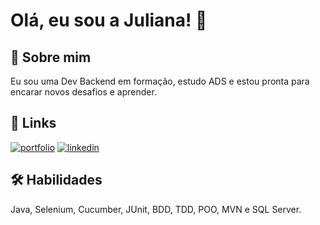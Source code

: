 # Olá, eu sou a Juliana! 👋


## 🚀 Sobre mim

Eu sou uma Dev Backend em formação, estudo ADS e estou pronta para encarar novos desafios e aprender.


## 🔗 Links
[![portfolio](https://img.shields.io/badge/my_portfolio-000?style=for-the-badge&logo=ko-fi&logoColor=white)](https://github.com/pandoraboxx0/)
[![linkedin](https://img.shields.io/badge/linkedin-0A66C2?style=for-the-badge&logo=linkedin&logoColor=white)](https://www.linkedin.com/in/ju-qa-recruiter/)



## 🛠 Habilidades
Java, Selenium, Cucumber, JUnit, BDD, TDD, POO, MVN e SQL Server.
